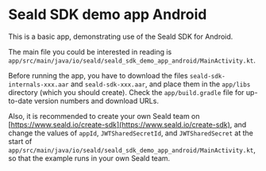 # Seald SDK demo app Android

This is a basic app, demonstrating use of the Seald SDK for Android.

The main file you could be interested in reading is `app/src/main/java/io/seald/seald_sdk_demo_app_android/MainActivity.kt`.

Before running the app, you have to download the files `seald-sdk-internals-xxx.aar` and `seald-sdk-xxx.aar`,
and place them in the `app/libs` directory (which you should create).
Check the `app/build.gradle` file for up-to-date version numbers and download URLs.

Also, it is recommended to create your own Seald team on [https://www.seald.io/create-sdk](https://www.seald.io/create-sdk),
and change the values of `appId`, `JWTSharedSecretId`, and `JWTSharedSecret`
at the start of `app/src/main/java/io/seald/seald_sdk_demo_app_android/MainActivity.kt`,
so that the example runs in your own Seald team.
